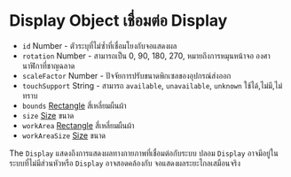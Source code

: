 # Display Object เชื่อมต่อ Display

* `id` Number - ตัวระบุที่ไม่ซ้ำที่เชื่อมโยงกับจอแสดงผล
* `rotation` Number - สามารถเป็น 0, 90, 180, 270, หมายถึงการหมุนหน้าจอ องศานาฬิกาที่ชาญฉลาด
* `scaleFactor` Number - ปัจจัยการปรับขนาดพิกเซลของอุปกรณ์ส่งออก
* `touchSupport` String - สามารถ `available`, `unavailable`, `unknown` ใช้ได้,ไม่มี,ไม่ทราบ
* `bounds` [Rectangle](rectangle.md) สี่เหลี่ยมผืนผ้า
* `size` [Size](size.md) ขนาด 
* `workArea` [Rectangle](rectangle.md) สี่เหลี่ยมผืนผ้า
* `workAreaSize` [Size](size.md) ขนาด 

The `Display` แสดงถึงการแสดงผลทางกายภาพที่เชื่อมต่อกับระบบ ปลอม `Display` อาจมีอยู่ในระบบที่ไม่มีส่วนหัวหรือ `Display` อาจสอดคล้องกับ จอแสดงผลระยะไกลเสมือนจริง